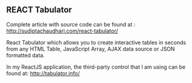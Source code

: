 REACT Tabulator
----------------

Complete article with source code can be found at : http://sudiptachaudhari.com/react-tabulator/

React Tabulator which allows you to create interactive tables in seconds from any HTML Table, JavaScript Array, AJAX data source or JSON formatted data.

In my ReactJS application, the third-party control that I am using can be found at: http://tabulator.info/

